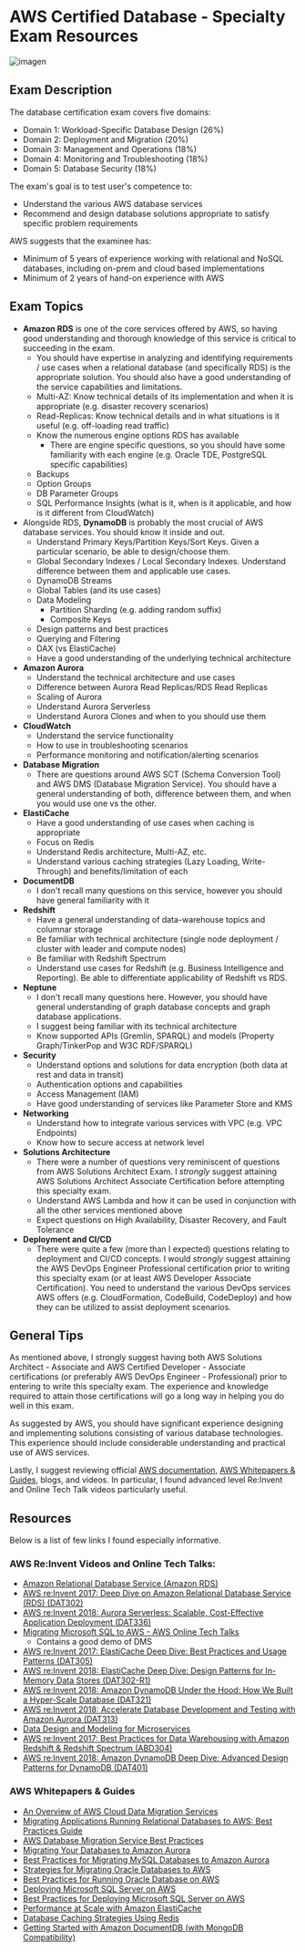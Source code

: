 # AWS Certified Database - Specialty Exam Resources

![imagen](https://user-images.githubusercontent.com/63127299/218899546-c4b59b76-2932-42e3-97f7-b679fb8cef2e.png)

## Exam Description
The database certification exam covers five domains:
- Domain 1: Workload-Specific Database Design (26%)
- Domain 2: Deployment and Migration (20%)
- Domain 3: Management and Operations (18%)
- Domain 4: Monitoring and Troubleshooting (18%)
- Domain 5: Database Security (18%)
  
The exam's goal is to test user's competence to:
- Understand the various AWS database services
- Recommend and design database solutions appropriate to satisfy specific problem requirements

AWS suggests that the examinee has:
- Minimum of 5 years of experience working with relational and NoSQL databases, including on-prem and cloud based implementations
- Minimum of 2 years of hand-on experience with AWS
  
## Exam Topics
- **Amazon RDS** is one of the core services offered by AWS, so having good understanding and thorough knowledge of this service is critical to succeeding in the exam.
  - You should have expertise in analyzing and identifying requirements / use cases when a relational database (and specifically RDS) is the appropriate solution.  You should also have a good understanding of the service capabilities and limitations.
  - Multi-AZ: Know technical details of its implementation and when it is appropriate (e.g. disaster recovery scenarios)
  - Read-Replicas: Know technical details and in what situations is it useful (e.g. off-loading read traffic)
  - Know the numerous engine options RDS has available
    - There are engine specific questions, so you should have some familiarity with each engine (e.g. Oracle TDE, PostgreSQL specific capabilities)
  - Backups
  - Option Groups
  - DB Parameter Groups
  - SQL Performance Insights (what is it, when is it applicable, and how is it different from CloudWatch)
- Alongside RDS, **DynamoDB** is probably the most crucial of AWS database services.  You should know it inside and out.
  - Understand Primary Keys/Partition Keys/Sort Keys.  Given a particular scenario, be able to design/choose them.
  - Global Secondary Indexes / Local Secondary Indexes.  Understand difference between them and applicable use cases.
  - DynamoDB Streams
  - Global Tables (and its use cases)
  - Data Modeling
    - Partition Sharding (e.g. adding random suffix)
    - Composite Keys
  - Design patterns and best practices
  - Querying and Filtering
  - DAX (vs ElastiCache)
  - Have a good understanding of the underlying technical architecture
- **Amazon Aurora**
  - Understand the technical architecture and use cases
  - Difference between Aurora Read Replicas/RDS Read Replicas
  - Scaling of Aurora
  - Understand Aurora Serverless
  - Understand Aurora Clones and when to you should use them
- **CloudWatch**
  - Understand the service functionality 
  - How to use in troubleshooting scenarios
  - Performance monitoring and notification/alerting scenarios
- **Database Migration**
  - There are questions around AWS SCT (Schema Conversion Tool) and AWS DMS (Database Migration Service).  You should have a general understanding of both, difference between them, and when you would use one vs the other.
- **ElastiCache**
  - Have a good understanding of use cases when caching is appropriate
  - Focus on Redis
  - Understand Redis architecture, Multi-AZ, etc.
  - Understand various caching strategies (Lazy Loading, Write-Through) and benefits/limitation of each
- **DocumentDB**
  - I don't recall many questions on this service, however you should have general familiarity with it
- **Redshift**
  - Have a general understanding of data-warehouse topics and columnar storage
  - Be familiar with technical architecture (single node deployment / cluster with leader and compute nodes)
  - Be familiar with Redshift Spectrum
  - Understand use cases for Redshift (e.g. Business Intelligence and Reporting).  Be able to differentiate applicability of Redshift vs RDS.
- **Neptune**
  - I don't recall many questions here.  However, you should have general understanding of graph database concepts and graph database applications.
  - I suggest being familiar with its technical architecture
  - Know supported APIs (Gremlin, SPARQL) and models (Property Graph/TinkerPop and W3C RDF/SPARQL)
- **Security**
  - Understand options and solutions for data encryption (both data at rest and data in transit)
  - Authentication options and capabilities
  - Access Management (IAM)
  - Have good understanding of services like Parameter Store and KMS
- **Networking**
  - Understand how to integrate various services with VPC (e.g. VPC Endpoints)
  - Know how to secure access at network level
- **Solutions Architecture**
  - There were a number of questions very reminiscent of questions from AWS Solutions Architect Exam.  I *strongly* suggest attaining AWS Solutions Architect Associate Certification before attempting this specialty exam.
  - Understand AWS Lambda and how it can be used in conjunction with all the other services mentioned above
  - Expect questions on High Availability, Disaster Recovery, and Fault Tolerance
- **Deployment and CI/CD**
  - There were quite a few (more than I expected) questions relating to deployment and CI/CD concepts.  I would *strongly* suggest attaining the AWS DevOps Engineer Professional certification prior to writing this specialty exam (or at least AWS Developer Associate Certification).  You need to understand the various DevOps services AWS offers (e.g. CloudFormation, CodeBuild, CodeDeploy) and how they can be utilized to assist deployment scenarios.

## General Tips
As mentioned above, I strongly suggest having both AWS Solutions Architect - Associate and AWS Certified Developer - Associate certifications (or preferably AWS DevOps Engineer - Professional) prior to entering to write this specialty exam. The experience and knowledge required to attain those certifications will go a long way in helping you do well in this exam.

As suggested by AWS, you should have significant experience designing and implementing solutions consisting of various database technologies.  This experience should include considerable understanding and practical use of AWS services.

Lastly, I suggest reviewing official [AWS documentation](https://docs.aws.amazon.com/), [AWS Whitepapers & Guides](https://aws.amazon.com/whitepapers/), blogs, and videos.  In particular, I found advanced level Re:Invent and Online Tech Talk videos particularly useful.

## Resources
Below is a list of few links I found especially informative.

### AWS Re:Invent Videos and Online Tech Talks: 

- [Amazon Relational Database Service (Amazon RDS)](https://www.youtube.com/watch?v=igRfulrrYCo)
- [AWS re:Invent 2017: Deep Dive on Amazon Relational Database Service (RDS) (DAT302)](https://www.youtube.com/watch?v=TJxC-B9Q9tQ)
- [AWS re:Invent 2018: Aurora Serverless: Scalable, Cost-Effective Application Deployment (DAT336)](https://www.youtube.com/watch?v=4DqNk7ZTYjA)
- [Migrating Microsoft SQL to AWS - AWS Online Tech Talks](https://www.youtube.com/watch?v=WeXXtBNtwxk)
  - Contains a good demo of DMS
- [AWS re:Invent 2017: ElastiCache Deep Dive: Best Practices and Usage Patterns (DAT305)](https://www.youtube.com/watch?v=_YYBdsuUq2M)
- [AWS re:Invent 2018: ElastiCache Deep Dive: Design Patterns for In-Memory Data Stores (DAT302-R1)](https://www.youtube.com/watch?v=QxcB53mL_oA)
- [AWS re:Invent 2018: Amazon DynamoDB Under the Hood: How We Built a Hyper-Scale Database (DAT321)](https://www.youtube.com/watch?v=yvBR71D0nAQ)
- [AWS re:Invent 2018: Accelerate Database Development and Testing with Amazon Aurora (DAT313)](https://www.youtube.com/watch?v=tJ0TWdIocz0)
- [Data Design and Modeling for Microservices](https://www.youtube.com/watch?v=KPtLbSEFe6c)
- [AWS re:Invent 2017: Best Practices for Data Warehousing with Amazon Redshift & Redshift Spectrum (ABD304)](https://www.youtube.com/watch?time_continue=1&v=Q_K3qH5OYaM)
- [AWS re:Invent 2018: Amazon DynamoDB Deep Dive: Advanced Design Patterns for DynamoDB (DAT401)](https://www.youtube.com/watch?v=HaEPXoXVf2k)

### AWS Whitepapers & Guides

- [An Overview of AWS Cloud Data Migration Services](https://d1.awsstatic.com/whitepapers/Storage/An_Overview_of_AWS_Cloud_Data_Migration_Services.pdf?did=wp_card&trk=wp_card)
- [Migrating Applications Running Relational Databases to AWS: Best Practices Guide](https://d1.awsstatic.com/whitepapers/Migration/migrating-applications-to-aws.pdf?did=wp_card&trk=wp_card)
- [AWS Database Migration Service Best Practices](https://d1.awsstatic.com/whitepapers/RDS/AWS_Database_Migration_Service_Best_Practices.pdf?did=wp_card&trk=wp_card)
- [Migrating Your Databases to Amazon Aurora](https://d1.awsstatic.com/whitepapers/RDS/Migrating%20your%20databases%20to%20Amazon%20Aurora.pdf?did=wp_card&trk=wp_card)
- [Best Practices for Migrating MySQL Databases to Amazon Aurora](https://d1.awsstatic.com/whitepapers/RDS/Best-Practices-for-Migrating-MySQL-Databases-to-Amazon-Aurora.pdf?did=wp_card&trk=wp_card)
- [Strategies for Migrating Oracle Databases to AWS](https://d1.awsstatic.com/whitepapers/strategies-for-migrating-oracle-database-to-aws.pdf?did=wp_card&trk=wp_card)
- [Best Practices for Running Oracle Database on AWS](https://d1.awsstatic.com/whitepapers/best-practices-for-running-oracle-database-on-aws.pdf?did=wp_card&trk=wp_card)
- [Deploying Microsoft SQL Server on AWS](https://d1.awsstatic.com/whitepapers/RDS/Deploying_SQLServer_on_AWS.pdf?did=wp_card&trk=wp_card)
- [Best Practices for Deploying Microsoft SQL Server on AWS](https://d1.awsstatic.com/whitepapers/best-practices-for-deploying-microsoft-sql-server-on-aws.pdf?did=wp_card&trk=wp_card)
- [Performance at Scale with Amazon ElastiCache](https://d1.awsstatic.com/whitepapers/performance-at-scale-with-amazon-elasticache.pdf?did=wp_card&trk=wp_card)
- [Database Caching Strategies Using Redis](https://docs.aws.amazon.com/whitepapers/latest/database-caching-strategies-using-redis/database-caching-strategies-using-redis.pdf#welcome)
- [Getting Started with Amazon DocumentDB (with MongoDB Compatibility)](https://d1.awsstatic.com/whitepapers/getting-started-with-amazon-documentdb.pdf?did=wp_card&trk=wp_card)
